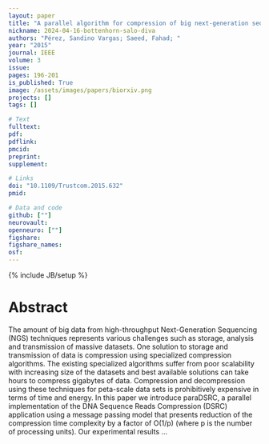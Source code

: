 ```yaml
---
layout: paper
title: "A parallel algorithm for compression of big next-generation sequencing datasets"
nickname: 2024-04-16-bottenhorn-salo-diva
authors: "Pérez, Sandino Vargas; Saeed, Fahad; "
year: "2015"
journal: IEEE
volume: 3
issue:
pages: 196-201
is_published: True
image: /assets/images/papers/biorxiv.png
projects: []
tags: []

# Text
fulltext:
pdf:
pdflink:
pmcid:
preprint: 
supplement:

# Links
doi: "10.1109/Trustcom.2015.632"
pmid:

# Data and code
github: [""]
neurovault:
openneuro: [""]
figshare:
figshare_names:
osf:
---
```

{% include JB/setup %}

# Abstract

The amount of big data from high-throughput Next-Generation Sequencing (NGS) techniques represents various challenges such as storage, analysis and transmission of massive datasets. One solution to storage and transmission of data is compression using specialized compression algorithms. The existing specialized algorithms suffer from poor scalability with increasing size of the datasets and best available solutions can take hours to compress gigabytes of data. Compression and decompression using these techniques for peta-scale data sets is prohibitively expensive in terms of time and energy. In this paper we introduce paraDSRC, a parallel implementation of the DNA Sequence Reads Compression (DSRC) application using a message passing model that presents reduction of the compression time complexity by a factor of O(1/p) (where p is the number of processing units). Our experimental results …

